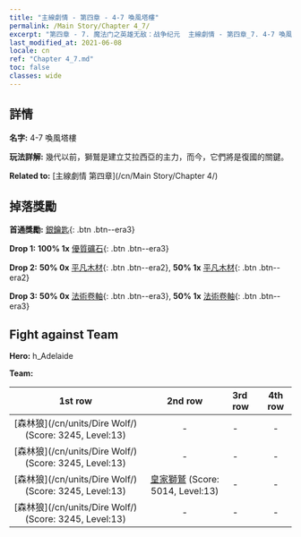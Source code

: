 ```yaml
---
title: "主線劇情 - 第四章 - 4-7 喚風塔樓"
permalink: /Main Story/Chapter 4_7/
excerpt: "第四章 - 7. 魔法门之英雄无敌：战争纪元  主線劇情 - 第四章_7. 4-7 喚風塔樓"
last_modified_at: 2021-06-08
locale: cn
ref: "Chapter 4_7.md"
toc: false
classes: wide
---
```


## 詳情

 **名字:** 4-7 喚風塔樓

 **玩法詳解:** 幾代以前，獅鷲是建立艾拉西亞的主力，而今，它們將是復國的關鍵。

 **Related to:** [主線劇情 第四章](/cn/Main Story/Chapter 4/)

## 掉落獎勵

 **首通獎勵:** [銀鑰匙](/cn/Items/con_693/){: .btn .btn--era3}

 **Drop 1:** **100% 1x** [優質礦石](/cn/Items/mat_12/){: .btn .btn--era3}

 **Drop 2:** **50% 0x** [平凡木材](/cn/Items/mat_7/){: .btn .btn--era2}, **50% 1x** [平凡木材](/cn/Items/mat_7/){: .btn .btn--era2}

 **Drop 3:** **50% 0x** [法術卷軸](/cn/Items/con_694/){: .btn .btn--era3}, **50% 1x** [法術卷軸](/cn/Items/con_694/){: .btn .btn--era3}


## Fight against Team
 **Hero:** h_Adelaide

 **Team:**


  | 1st row | 2nd row | 3rd row | 4th row |
  |:----:|:----:|:----|:----:|
  | [森林狼](/cn/units/Dire Wolf/) (Score: 3245, Level:13)  | - | - | - |
  | [森林狼](/cn/units/Dire Wolf/) (Score: 3245, Level:13)  | - | - | - |
  | [森林狼](/cn/units/Dire Wolf/) (Score: 3245, Level:13)  | [皇家獅鷲](/cn/units/Griffin/) (Score: 5014, Level:13)  | - | - |
  | [森林狼](/cn/units/Dire Wolf/) (Score: 3245, Level:13)  | - | - | - |


